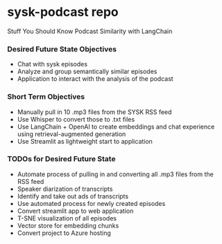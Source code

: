 # sysk-podcast repo
Stuff You Should Know Podcast Similarity with LangChain

### Desired Future State Objectives
- Chat with sysk episodes
- Analyze and group semantically similar episodes
- Application to interact with the analysis of the podcast

### Short Term Objectives
- Manually pull in 10 .mp3 files from the SYSK RSS feed
- Use Whisper to convert those to .txt files
- Use LangChain + OpenAI to create embeddings and chat experience using retrieval-augmented generation
- Use Streamlit as lightweight start to application

### TODOs for Desired Future State
- Automate process of pulling in and converting all .mp3 files from the RSS feed
- Speaker diarization of transcripts
- Identify and take out ads of transcripts
- Use automated process for newly created episodes
- Convert streamlit app to web application
- T-SNE visualization of all episodes
- Vector store for embedding chunks
- Convert project to Azure hosting